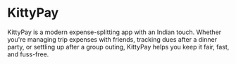 # KittyPay
KittyPay is a modern expense-splitting app with an Indian touch. Whether you're managing trip expenses with friends, tracking dues after a dinner party, or settling up after a group outing, KittyPay helps you keep it fair, fast, and fuss-free.
